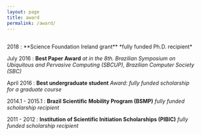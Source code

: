 ```yaml
---
layout: page
title: award
permalink: /award/
---
```

<br>
2018
:   **Science Foundation Ireland grant** *fully funded Ph.D. recipient*

July 2016
:   **Best Paper Award** *at in the 8th. Brazilian Symposium on Ubiquitous and Pervasive Computing (SBCUP),  Brazilian Computer Society (SBC)*   

April 2016
:   **Best undergraduate student** *Award: fully funded scholarship for a graduate course*

2014.1 - 2015.1
:   **Brazil Scientific Mobility Program (BSMP)** *fully funded scholarship recipient*

2011 - 2012
:   **Institution of Scientific Initiation Scholarships (PIBIC)** *fully funded scholarship recipient*
